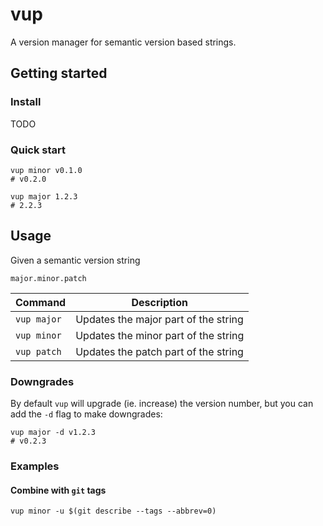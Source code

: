 # vup

A version manager for semantic version based strings.

## Getting started

### Install

TODO

### Quick start

```shell
vup minor v0.1.0 
# v0.2.0
```

```shell
vup major 1.2.3
# 2.2.3
```

## Usage

Given a semantic version string
```
major.minor.patch
```

| Command | Description |
| --- | --- |
| `vup major` | Updates the major part of the string |
| `vup minor` | Updates the minor part of the string |
| `vup patch` | Updates the patch part of the string |

### Downgrades

By default `vup` will upgrade (ie. increase) the version number, but you can add the `-d` flag to make downgrades:
```shell
vup major -d v1.2.3
# v0.2.3
```

### Examples

#### Combine with `git` tags

```shell
vup minor -u $(git describe --tags --abbrev=0)
```
